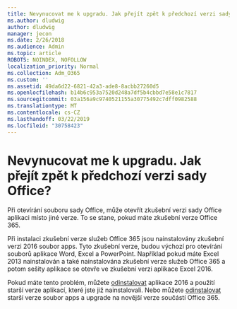 ```yaml
---
title: Nevynucovat me k upgradu. Jak přejít zpět k předchozí verzi sady Office?
ms.author: dludwig
author: dludwig
manager: jecon
ms.date: 2/26/2018
ms.audience: Admin
ms.topic: article
ROBOTS: NOINDEX, NOFOLLOW
localization_priority: Normal
ms.collection: Adm_O365
ms.custom: ''
ms.assetid: 49da6d22-6821-42a3-ade8-8acbb27260d5
ms.openlocfilehash: b14b6c953a7520d248a7df5b4cbbd7e58e1c7817
ms.sourcegitcommit: 03a156a9c9740521155a30775492c7dff0982588
ms.translationtype: MT
ms.contentlocale: cs-CZ
ms.lasthandoff: 03/22/2019
ms.locfileid: "30758423"
---
```

# <a name="dont-force-me-to-upgrade-how-do-i-go-back-to-the-previous-office-version"></a>Nevynucovat me k upgradu. Jak přejít zpět k předchozí verzi sady Office?

Při otevírání souboru sady Office, může otevřít zkušební verzi sady Office aplikaci místo jiné verze. To se stane, pokud máte zkušební verze Office 365. 
  
Při instalaci zkušební verze služeb Office 365 jsou nainstalovány zkušební verzi 2016 soubor apps. Tyto zkušební verze, budou výchozí pro otevírání souborů aplikace Word, Excel a PowerPoint. Například pokud máte Excel 2013 nainstalován a také nainstalována zkušební verze služeb Office 365 a potom sešity aplikace se otevře ve zkušební verzi aplikace Excel 2016. 
  
Pokud máte tento problém, můžete [odinstalovat](https://support.office.com/article/9dd49b83-264a-477a-8fcc-2fdf5dbf61d8.aspx) aplikace 2016 a použití starší verze aplikací, které jste již nainstalovali. Nebo můžete [odinstalovat](https://support.office.com/article/9dd49b83-264a-477a-8fcc-2fdf5dbf61d8.aspx) starší verze soubor apps a upgrade na novější verze součástí Office 365. 
  

